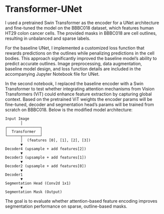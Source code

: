 # Transformer-UNet

I used a pretrained Swin Transformer as the encoder for a UNet architecture and fine-tuned the model on the BBBC018 dataset, which features human HT29 colon cancer cells. The provided masks in BBBC018 are cell outlines, resulting in unbalanced and sparse labels.

For the baseline UNet, I implemented a customized loss function that rewards predictions on the outlines while penalizing predictions in the cell bodies. This approach significantly improved the baseline model’s ability to predict accurate outlines. Image preprocessing, data augmentation, baseline model design, and loss function details are included in the accompanying Jupyter Notebook file for UNet.

In the second notebook, I replaced the baseline encoder with a Swin Transformer to test whether integrating attention mechanisms from Vision Transformers (ViT) could enhance feature extraction by capturing global context. Based on the pretrained ViT weights the encoder params will be fine-tuned, decoder and segmentation head’s params will be trained from scratch on BBBC018. 
Below is the modified model architecture:

```
Input Image  
       │  
┌───────────────┐  
│  Transformer  │  
└──────┬────────┘  
       │  (features [0], [1], [2], [3])  
       ▼  
Decoder4 (upsample + add features[2])  
       ▼  
Decoder3 (upsample + add features[1])  
       ▼  
Decoder2 (upsample + add features[0])  
       ▼  
Decoder1  
       ▼  
Segmentation Head (Conv2d 1x1)  
       ▼  
Segmentation Mask (Output)  
```

The goal is to evaluate whether attention-based feature encoding improves segmentation performance on sparse, outline-based masks.
